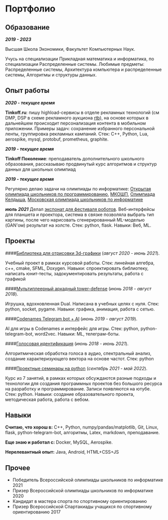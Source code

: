 # Портфолио

## Образование

**_2019 - 2023_**

Высшая Школа Экономики, Факультет Компьютерных Наук.

Учусь на специализации Прикладная математика и информатика, по специализации Распределенные системы. Любимые предметы: Распределенные системы, Архитектура компьютера и распределенные системы, Алгоритмы и структуры данных.

## Опыт работы

**_2020 - текущее время_**

**Tinkoff.ru**: пишу highload-сервисы в отделе рекламных технологий (см DMP, DSP в схеме рекламного аукциона [rtb](http://rtb-media.ru/wiki/)), на основе которых в дальнейшем происходит персонализация контента в мобильном приложении. Примеры задач: сохранение избранного персональной ленты, группировка рекламных кампаний. Стек: C++, Python, Lua, aerospike, mysql, protobuf, prometheus, graphite.

**_2019 - текущее время_**

**Tinkoff Поколение**: преподаватель дополнительного школьного образования, рассказываю продвинутый курс алгоритмов и структур данных для школьных олимпиад

**_2019 - текущее время_**

Регулярно делаю задачи на олимпиады по информатике: [Открытая олимпиада школьников по программированию](https://olympiads.ru/zaoch), [МКОШП](https://olympiads.ru/team), [Олимпиада Келдыша](https://www.jroi.ru/), [Московская олимпиада школьников по информатике](https://mos-inf.olimpiada.ru/)

**_июль 2021_**
Делал [экспонат для фестиваля роботов](https://xn--80acbclsxybashnis9k.xn--p1ai/). Веб-интерфейсы для планшета и проектора, система в связке позволяла выбрать тип картины, после чего нарисовать сгенерированный ML-моделью (GAN'ом) результат на холсте. Стек: python, flask. Навыки: Веб, ML.

## Проекты

####[Библиотека для отрисовки 3d-графики](https://github.com/kik0s/3d-framework) (_август 2020 - июнь 2021_).

Учебный проект в рамках курсовой работы. Стек: линейная алгебра, c++, cmake, SFML, Doxygen. Навыки: спроектировать библиотеку, написать юнит-тесты, задокументировать результаты, работа с графикой

####[Мультиплеерный аркадный tower-defense](https://github.com/kik0s/dfvp) (_июнь 2018 - август 2018_).

Игрушка, вдохновленная Dual. Написана в учебных целях с нуля. Стек: python, socket, pygame. Навыки: графика, анимация, работа с сетью.

####[Codenames Telegram bot + AI](https://github.com/kik0s/codememes) (_июнь 2019 - август 2019_).

AI для игры в Codenames и интерфейс для игры. Стек: python, python-telegram-bot, word2vec. Навыки: ML, телеграм-боты.

####[Голосовая идентификация](https://github.com/KiK0S/MLLP) (_июнь 2018 - июнь 2021_). 

Алгоритмическая обработка голоса в аудио, спектральный анализ, создание характеризующего вектора на основе частот. Стек: python

####[Проектные семинары на python](https://github.com/kik0s/project_seminars) (_сентябрь 2021 - май 2022_). 

Курс из 7 занятий, в рамках которых обсуждаются разные подходы и технологии для создания программных проектов без большого ресурса на разработку и программирование. Записи появляются на ютубе. Стек: python. Навыки: создание образовательного проекта, методическая работа, работа с вебом.

## Навыки

**Считаю, что хорош в:** C++, Python, numpy/pandas/matplotlib, Git, Linux, flask, python-telegram-bot, алгоритмы, Latex, markdown, преподавание.

**Еще знаю и работал с:** Docker, MySQL, Aerospike.

**Нерелевантный опыт:** Java, Android, HTML+CSS+JS

## Прочее

* Победитель Всероссийской олимпиады школьников по информатике 2021
* Призер Всероссийской олимпиады школьников по информатике 2020
* Кандидат в мастера спорта по спортивному ориентированию
* Призер Всероссийской Спартакиады учащихся по спортивному ориентированию 2017
